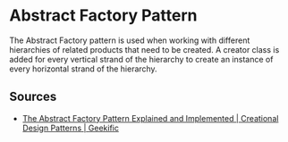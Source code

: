 # Abstract Factory Pattern

The Abstract Factory pattern is used when working with different hierarchies of related products that need to be created.
A creator class is added for every vertical strand of the hierarchy to create an instance of every horizontal strand of the hierarchy.

## Sources

- [The Abstract Factory Pattern Explained and Implemented | Creational Design Patterns | Geekific](https://www.youtube.com/watch?v=QNpwWkdFvgQ)